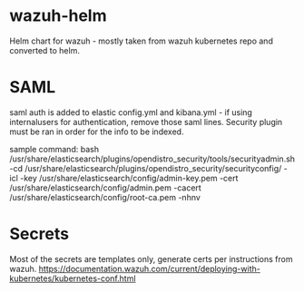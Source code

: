 # wazuh-helm
Helm chart for wazuh - mostly taken from wazuh kubernetes repo and converted to helm.

# SAML
saml auth is added to elastic config.yml and kibana.yml - if using internalusers for authentication, remove those saml lines. 
Security plugin must be ran in order for the info to be indexed.

sample command: bash /usr/share/elasticsearch/plugins/opendistro_security/tools/securityadmin.sh -cd /usr/share/elasticsearch/plugins/opendistro_security/securityconfig/ -icl -key /usr/share/elasticsearch/config/admin-key.pem -cert /usr/share/elasticsearch/config/admin.pem -cacert /usr/share/elasticsearch/config/root-ca.pem -nhnv

# Secrets
Most of the secrets are templates only, generate certs per instructions from wazuh.
https://documentation.wazuh.com/current/deploying-with-kubernetes/kubernetes-conf.html
